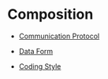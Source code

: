 # Composition

- [Communication Protocol](communication_protocol)

- [Data Form](data_form)

- [Coding Style](coding_style)

